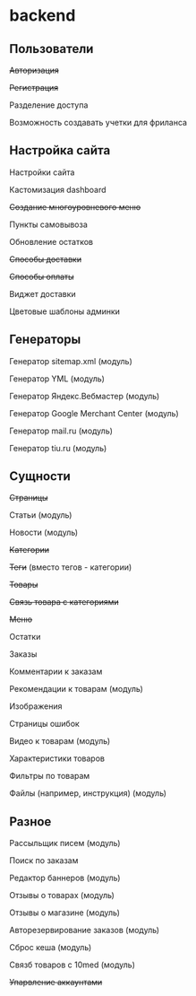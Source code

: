 # backend





## Пользователи

~~Авторизация~~

~~Регистрация~~

Разделение доступа

Возможность создавать учетки для фриланса





## Настройка сайта

Настройки сайта

Кастомизация dashboard

~~Создание многоуровневого меню~~

Пункты самовывоза

Обновление остатков

~~Способы доставки~~

~~Способы оплаты~~

Виджет доставки

Цветовые шаблоны админки





## Генераторы

Генератор sitemap.xml (модуль)

Генератор YML (модуль)

Генератор Яндекс.Вебмастер (модуль)

Генератор Google Merchant Center (модуль)

Генератор mail.ru (модуль)

Генератор tiu.ru (модуль)





## Сущности

~~Страницы~~

Статьи (модуль)

Новости (модуль)

~~Категории~~

~~Теги~~ (вместо тегов - категории)

~~Товары~~

~~Связь товара с категориями~~

~~Меню~~

Остатки

Заказы

Комментарии к заказам

Рекомендации к товарам (модуль)

Изображения

Страницы ошибок

Видео к товарам (модуль)

Характеристики товаров

Фильтры по товарам

Файлы (например, инструкция) (модуль)





## Разное

Рассыльщик писем (модуль)

Поиск по заказам

Редактор баннеров (модуль)

Отзывы о товарах (модуль)

Отзывы о магазине (модуль)

Авторезервирование заказов (модуль)

Сброс кеша (модуль)

Связб товаров с 10med (модуль)

~~Упарвление аккаунтами~~
